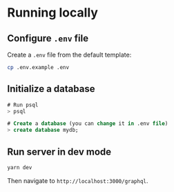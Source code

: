 # Running locally

## Configure `.env` file

Create a `.env` file from the default template:

```bash
cp .env.example .env
```

## Initialize a database

```sql
# Run psql
> psql

# Create a database (you can change it in .env file)
> create database mydb;
```

## Run server in dev mode

```bash
yarn dev
```

Then navigate to `http://localhost:3000/graphql`.
